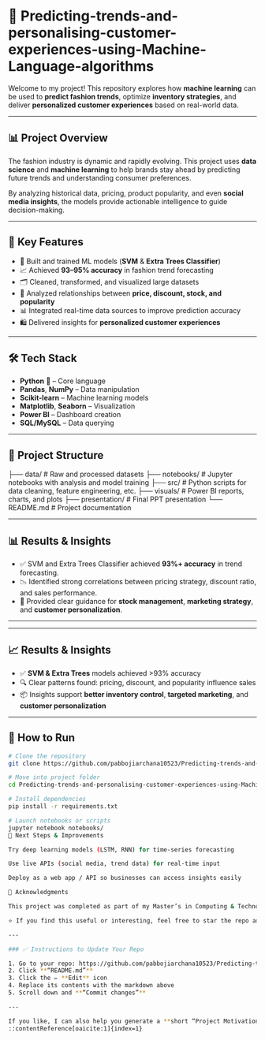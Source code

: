# 👗  Predicting-trends-and-personalising-customer-experiences-using-Machine-Language-algorithms
Welcome to my project! This repository explores how **machine learning** can be used to **predict fashion trends**, optimize **inventory strategies**, and deliver **personalized customer experiences** based on real-world data.

---

## 📊 Project Overview

The fashion industry is dynamic and rapidly evolving. This project uses **data science** and **machine learning** to help brands stay ahead by predicting future trends and understanding consumer preferences.  

By analyzing historical data, pricing, product popularity, and even **social media insights**, the models provide actionable intelligence to guide decision-making.

---

## 🧠 Key Features

- 🤖 Built and trained ML models (**SVM** & **Extra Trees Classifier**)  
- 📈 Achieved **93–95% accuracy** in fashion trend forecasting  
- 🗂️ Cleaned, transformed, and visualized large datasets  
- 🔎 Analyzed relationships between **price, discount, stock, and popularity**  
- 📊 Integrated real-time data sources to improve prediction accuracy  
- 🛍️ Delivered insights for **personalized customer experiences**

---

## 🛠️ Tech Stack

- **Python** 🐍 – Core language  
- **Pandas**, **NumPy** – Data manipulation  
- **Scikit-learn** – Machine learning models  
- **Matplotlib**, **Seaborn** – Visualization  
- **Power BI** – Dashboard creation  
- **SQL/MySQL** – Data querying

---

## 📂 Project Structure

├── data/ # Raw and processed datasets
├── notebooks/ # Jupyter notebooks with analysis and model training
├── src/ # Python scripts for data cleaning, feature engineering, etc.
├── visuals/ # Power BI reports, charts, and plots
├── presentation/ # Final PPT presentation
└── README.md # Project documentation


---

## 📊 Results & Insights

- ✅ SVM and Extra Trees Classifier achieved **93%+ accuracy** in trend forecasting.  
- 📉 Identified strong correlations between pricing strategy, discount ratio, and sales performance.  
- 👗 Provided clear guidance for **stock management**, **marketing strategy**, and **customer personalization**.

---


---

## 📈 Results & Insights

- ✅ **SVM & Extra Trees** models achieved >93% accuracy  
- 🔍 Clear patterns found: pricing, discount, and popularity influence sales  
- 📦 Insights support **better inventory control**, **targeted marketing**, and **customer personalization**

---

## 🚀 How to Run

```bash
# Clone the repository
git clone https://github.com/pabbojiarchana10523/Predicting-trends-and-personalising-customer-experiences-using-Machine-Language-algorithms.git

# Move into project folder
cd Predicting-trends-and-personalising-customer-experiences-using-Machine-Language-algorithms

# Install dependencies
pip install -r requirements.txt

# Launch notebooks or scripts
jupyter notebook notebooks/
🔮 Next Steps & Improvements

Try deep learning models (LSTM, RNN) for time-series forecasting

Use live APIs (social media, trend data) for real-time input

Deploy as a web app / API so businesses can access insights easily

🙌 Acknowledgments

This project was completed as part of my Master’s in Computing & Technology at Northumbria University, London. It reflects my passion for combining data science and business intelligence to solve real challenges.

⭐ If you find this useful or interesting, feel free to star the repo and leave feedback 😊

---

### ✅ Instructions to Update Your Repo

1. Go to your repo: https://github.com/pabbojiarchana10523/Predicting-trends-and-personalising-customer-experiences-using-Machine-Language-algorithms  
2. Click **“README.md”**  
3. Click the ✏️ **Edit** icon  
4. Replace its contents with the markdown above  
5. Scroll down and **“Commit changes”**

---

If you like, I can also help you generate a **short “Project Motivation”** section or a **skills-highlight banner** for your GitHub profile. Do you want me to add those?
::contentReference[oaicite:1]{index=1}
